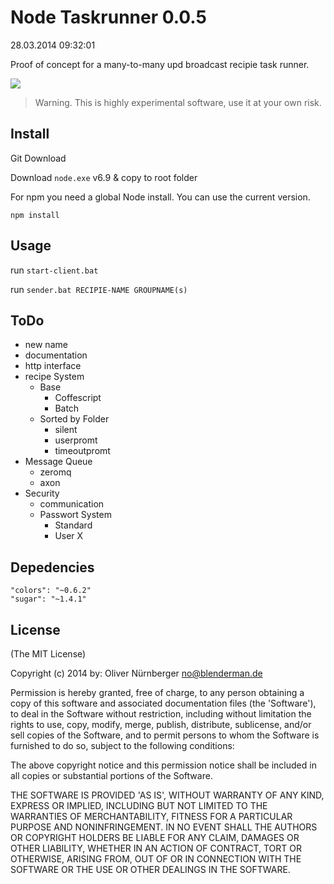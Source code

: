 
Node Taskrunner 0.0.5
=====================
28.03.2014 09:32:01 

Proof of concept for a many-to-many upd broadcast recipie task runner. 

![](https://s3-eu-west-1.amazonaws.com/uploads-eu.hipchat.com/56830/387870/b5KGzMYhD3ns4O2/node-taskrunner.png)

> Warning.  This is highly experimental software, use it at your own risk.




Install
------- 
Git Download 

Download `node.exe` v6.9 & copy to root folder

For npm you need a global Node install. You can use the current version. 


	npm install

Usage
-----

run `start-client.bat`

run `sender.bat RECIPIE-NAME GROUPNAME(s)`


ToDo
----

- new name
- documentation
- http interface 
- recipe System
	- Base
		- Coffescript
		- Batch
	- Sorted by Folder
		- silent
		- userpromt
		- timeoutpromt
- Message Queue 
	- zeromq
	- axon
- Security
	- communication
	- Passwort System
		- Standard
		- User X   


Depedencies
-----------


    "colors": "~0.6.2"
    "sugar": "~1.4.1"


License
-------

(The MIT License)

Copyright (c) 2014 by: Oliver Nürnberger <no@blenderman.de>

Permission is hereby granted, free of charge, to any person obtaining a copy of this software and associated documentation files (the 'Software'), to deal in the Software without restriction, including without limitation the rights to use, copy, modify, merge, publish, distribute, sublicense, and/or sell copies of the Software, and to permit persons to whom the Software is furnished to do so, subject to the following conditions:

The above copyright notice and this permission notice shall be included in all copies or substantial portions of the Software.

THE SOFTWARE IS PROVIDED 'AS IS', WITHOUT WARRANTY OF ANY KIND, EXPRESS OR IMPLIED, INCLUDING BUT NOT LIMITED TO THE WARRANTIES OF MERCHANTABILITY, FITNESS FOR A PARTICULAR PURPOSE AND NONINFRINGEMENT. IN NO EVENT SHALL THE AUTHORS OR COPYRIGHT HOLDERS BE LIABLE FOR ANY CLAIM, DAMAGES OR OTHER LIABILITY, WHETHER IN AN ACTION OF CONTRACT, TORT OR OTHERWISE, ARISING FROM, OUT OF OR IN CONNECTION WITH THE SOFTWARE OR THE USE OR OTHER DEALINGS IN THE SOFTWARE.